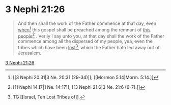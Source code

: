# 3 Nephi 21:26

> And then shall the work of the Father commence at that day, even <u>when</u>[^a] this gospel shall be preached among the remnant of <u>this people</u>[^b] . Verily I say unto you, at that day shall the work of the Father commence among all the dispersed of my people, yea, even the tribes which have been <u>lost</u>[^c], which the Father hath led away out of Jerusalem.

[3 Nephi 21:26](https://www.churchofjesuschrist.org/study/scriptures/bofm/3-ne/21?lang=eng&id=p26#p26)


[^a]: [[3 Nephi 20.31|3 Ne. 20:31 (29-34)]]; [[Mormon 5.14|Morm. 5:14.]]
[^b]: [[1 Nephi 14.17|1 Ne. 14:17]]; [[3 Nephi 21.6|3 Ne. 21:6 (6-7).]]
[^c]: TG [[Israel, Ten Lost Tribes of]].
